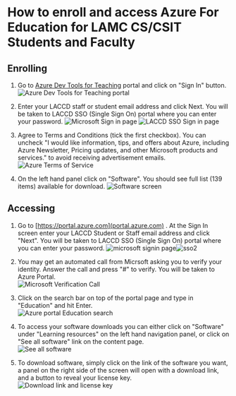 # How to enroll and access Azure For Education for LAMC CS/CSIT Students and Faculty

## Enrolling

1. Go to [Azure Dev Tools for Teaching](https://azureforeducation.microsoft.com/devtools) portal and click on "Sign In" button.
    ![Azure Dev Tools for Teaching portal](/img/Enroll/1-portal.png)

2. Enter your LACCD staff or student email address and click Next. You will be taken to LACCD SSO (Single Sign On) portal where you can enter your password.
    ![Microsoft Sign in page](/img/Enroll/2-mssignin.png)
    ![LACCD SSO Sign in page](/img/Enroll/3-LACCDsignin.png)

3. Agree to Terms and Conditions (tick the first checkbox). You can uncheck "I would like information, tips, and offers about Azure, including Azure Newsletter, Pricing updates, and other Microsoft products and services." to avoid receiving advertisement emails.
    ![Azure Terms of Service](/img/Enroll/4-termsofservice.png)

4. On the left hand panel click on "Software". You should see full list (139 items) available for download.
    ![Software screen](/img/Enroll/5-softwareInventory.png)

## Accessing

1. Go to [https://portal.azure.com](portal.azure.com) . At the Sign In screen enter your LACCD Student or Staff email address and click "Next". You will be taken to LACCD SSO (Single Sign On) portal where you can enter your password.
    ![microsoft signin page](/img/Access/2-mssignin.png)![sso2](/img/Access/4-sso2.png)

2. You may get an automated call from Micrsoft asking you to verify your identity. Answer the call and press "#" to verify. You will be taken to Azure Portal.  
    ![Microsoft Verification Call](/img/Access/5-msverificationcall.png)

3. Click on the search bar on top of the portal page and type in "Education" and hit Enter.  
    ![Azure portal Education search](/img/Access/6-educationsearch.png)

4. To access your software downloads you can either click on "Software" under "Learning resources" on the left hand navigation panel, or click on "See all software" link on the content page.  
    ![See all software](/img/Access/7-seeallsoftware.png)

5. To download software, simply click on the link of the software you want, a panel on the right side of the screen will open with a download link, and a button to reveal your license key.  
    ![Download link and license key](/img/Access/8-downloadandkey.png)
